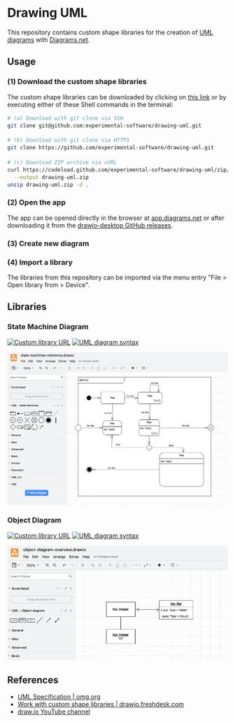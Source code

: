 # Drawing UML

This repository contains custom shape libraries for the creation of [UML diagrams](https://www.uml-diagrams.org) with [Diagrams.net](https://en.wikipedia.org/wiki/Diagrams.net).

## Usage

### (1) Download the custom shape libraries

The custom shape libraries can be downloaded by clicking on [this link](https://github.com/experimental-software/drawing-uml/archive/refs/heads/main.zip) or by executing either of these Shell commands in the terminal:

```bash
# (a) Download with git clone via SSH
git clone git@github.com:experimental-software/drawing-uml.git

# (b) Download with git clone via HTTPS
git clone https://github.com/experimental-software/drawing-uml.git

# (c) Download ZIP archive via cURL
curl https://codeload.github.com/experimental-software/drawing-uml/zip/refs/heads/main \
  --output drawing-uml.zip
unzip drawing-uml.zip -d .
```

### (2) Open the app

The app can be opened directly in the browser at [app.diagrams.net](https://app.diagrams.net) or after downloading it from the [drawio-desktop GitHub releases](https://github.com/jgraph/drawio-desktop/releases/latest).

### (3) Create new diagram

### (4) Import a library

The libraries from this repository can be imported via the menu entry "File > Open library from > Device".

## Libraries

### State Machine Diagram

[![Custom library URL](https://img.shields.io/badge/stm-library_url-blueviolet.svg)][stm-library]
[![UML diagram syntax](https://img.shields.io/badge/stm-syntax-lightgrey.svg)][stm-syntax]

[stm-library]: https://raw.githubusercontent.com/experimental-software/drawing-uml/main/UML%20-%20State%20Machines.xml
[stm-syntax]: https://www.uml-diagrams.org/state-machine-diagrams.html

![diagram: state-machines-reference.drawio](./docs/state-machines-reference.drawio.png)

### Object Diagram

[![Custom library URL](https://img.shields.io/badge/object_diagram-library_url-blueviolet.svg)][object_diagram-library]
[![UML diagram syntax](https://img.shields.io/badge/object_diagram-syntax-lightgrey.svg)][object_diagram-syntax]

[object_diagram-library]: https://raw.githubusercontent.com/experimental-software/drawing-uml/main/UML%20-%20Object%20Diagram.xml
[object_diagram-syntax]: https://www.uml-diagrams.org/class-diagrams-overview.html#object-diagram

![diagram: object diagram overview](./docs/object-diagram-overview.png)

## References

- [UML Specification | omg.org](https://www.omg.org/spec/UML/)
- [Work with custom shape libraries | drawio.freshdesk.com](https://drawio.freshdesk.com/support/solutions/articles/16000067790-work-with-custom-shape-libraries)
- [draw.io YouTube channel](https://www.youtube.com/@drawioapp)

